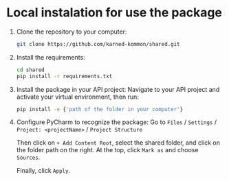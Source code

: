 # Local instalation for use the package

1. Clone the repository to your computer:
    ```bash
    git clone https://github.com/karned-kommon/shared.git
    ```
   
2. Install the requirements:
   ```bash
   cd shared
   pip install -r requirements.txt
   ```

3. Install the package in your API project:
    Navigate to your API project and activate your virtual environment, then run:

    ```bash
    pip install -e {'path of the folder in your computer'}
    ```
   
4. Configure PyCharm to recognize the package:
    Go to `Files` / `Settings` / `Project: <projectName>` / `Project Structure`

    Then click on `+ Add Content Root`, select the shared folder, and click on the folder path on the right.
    At the top, click `Mark as` and choose `Sources`.
    
    Finally, click `Apply`.

